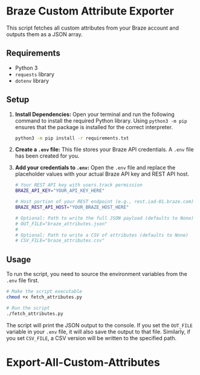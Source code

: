 # Braze Custom Attribute Exporter

This script fetches all custom attributes from your Braze account and outputs them as a JSON array.

## Requirements

- Python 3
- `requests` library
- `dotenv` library

## Setup

1.  **Install Dependencies:**
    Open your terminal and run the following command to install the required Python library. Using `python3 -m pip` ensures that the package is installed for the correct interpreter.

    ```bash
    python3 -m pip install -r requirements.txt
    ```

2.  **Create a `.env` file:**
    This file stores your Braze API credentials. A `.env` file has been created for you.

3.  **Add your credentials to `.env`:**
    Open the `.env` file and replace the placeholder values with your actual Braze API key and REST API host.

    ```bash
    # Your REST API key with users.track permission
    BRAZE_API_KEY="YOUR_API_KEY_HERE"

    # Host portion of your REST endpoint (e.g., rest.iad-01.braze.com)
    BRAZE_REST_API_HOST="YOUR_BRAZE_HOST_HERE"

    # Optional: Path to write the full JSON payload (defaults to None)
    # OUT_FILE="braze_attributes.json"
    #
    # Optional: Path to write a CSV of attributes (defaults to None)
    # CSV_FILE="braze_attributes.csv"
    ```

## Usage

To run the script, you need to source the environment variables from the `.env` file first.

```bash
# Make the script executable
chmod +x fetch_attributes.py

# Run the script
./fetch_attributes.py
```

The script will print the JSON output to the console. If you set the `OUT_FILE` variable in your `.env` file, it will also save the output to that file. Similarly, if you set `CSV_FILE`, a CSV version will be written to the specified path.
# Export-All-Custom-Attributes
